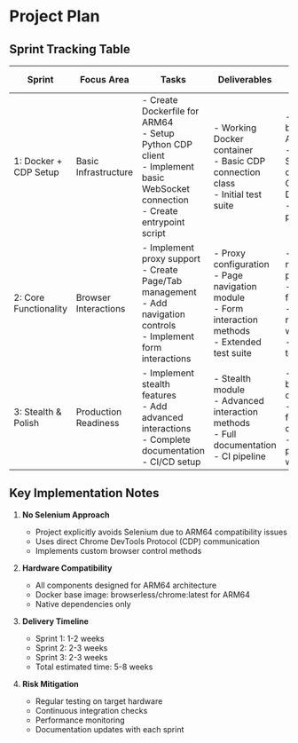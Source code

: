# Project Plan

## Sprint Tracking Table

| Sprint | Focus Area | Tasks | Deliverables | Success Criteria |
|--------|------------|-------|--------------|------------------|
| 1: Docker + CDP Setup | Basic Infrastructure | - Create Dockerfile for ARM64<br>- Setup Python CDP client<br>- Implement basic WebSocket connection<br>- Create entrypoint script | - Working Docker container<br>- Basic CDP connection class<br>- Initial test suite | - Container builds on ARM64<br>- Successfully connects to Chrome DevTools<br>- Basic tests pass |
| 2: Core Functionality | Browser Interactions | - Implement proxy support<br>- Create Page/Tab management<br>- Add navigation controls<br>- Implement form interactions | - Proxy configuration<br>- Page navigation module<br>- Form interaction methods<br>- Extended test suite | - Can navigate pages<br>- Can fill forms<br>- Proxy routing works<br>- Integration tests pass |
| 3: Stealth & Polish | Production Readiness | - Implement stealth features<br>- Add advanced interactions<br>- Complete documentation<br>- CI/CD setup | - Stealth module<br>- Advanced interaction methods<br>- Full documentation<br>- CI pipeline | - Passes bot detection<br>- All features documented<br>- CI/CD pipeline working |

## Key Implementation Notes

1. **No Selenium Approach**
   - Project explicitly avoids Selenium due to ARM64 compatibility issues
   - Uses direct Chrome DevTools Protocol (CDP) communication
   - Implements custom browser control methods

2. **Hardware Compatibility**
   - All components designed for ARM64 architecture
   - Docker base image: browserless/chrome:latest for ARM64
   - Native dependencies only

3. **Delivery Timeline**
   - Sprint 1: 1-2 weeks
   - Sprint 2: 2-3 weeks
   - Sprint 3: 2-3 weeks
   - Total estimated time: 5-8 weeks

4. **Risk Mitigation**
   - Regular testing on target hardware
   - Continuous integration checks
   - Performance monitoring
   - Documentation updates with each sprint 